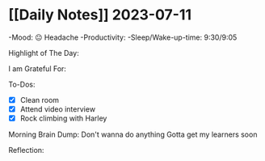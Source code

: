 # [[Daily Notes]] 2023-07-11

-Mood: 😐 Headache
-Productivity: 
-Sleep/Wake-up-time: 9:30/9:05

Highlight of The Day: 


I am Grateful For: 


To-Dos:
- [x] Clean room
- [x] Attend video interview
- [x] Rock climbing with Harley

Morning Brain Dump:
Don't wanna do anything
Gotta get my learners soon

Reflection:
